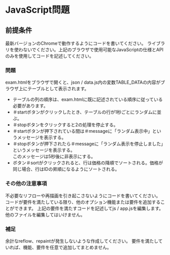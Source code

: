  # JavaScript問題

## 前提条件

最新バージョンのChromeで動作するようにコードを書いてください。
ライブラリを使わないでください。上記のブラウザで使用可能なJavaScriptの仕様とAPIのみを使用してコードを記述してください。

### 問題
exam.htmlをブラウザで開くと、json / data.js内の変数TABLE_DATAの内容がブラウザ上にテーブルとして表示されます。
* テーブルの列の順序は、exam.htmlに既に記述されている順序に従っている必要があります。
* ＃startボタンがクリックしたとき、テーブルの行が1秒ごとにランダムに並ぶ。
* ＃stopボタンをクリックすると2の処理を停止する。
* ＃startボタンが押下されている間は＃messageに「ランダム表示中」というメッセージを表示する。
* ＃stopボタンが押下されたら＃messageに「ランダム表示を停止しました」というメッセージを表示する。  
  このメッセージは5秒後に非表示にする。
* ボタン＃sortがクリックされると、行は価格の降順でソートされる。価格が同じ場合、行はIDの昇順になるようにソートされる。

### その他の注意事項
不必要なリフローや再描画を引き起こさないようにコードを書いてください。
コードが要件を満たしている限り、他のオプション機能または要件を追加することができます。
上記の要件を満たすコードを記述してjs / app.jsを編集します。他のファイルを編集してはいけません。

### 補足
余計なreflow、repaintが発生しないような作成してください。
要件を満たしていれば、機能、要件を任意で追加してまとめません。
